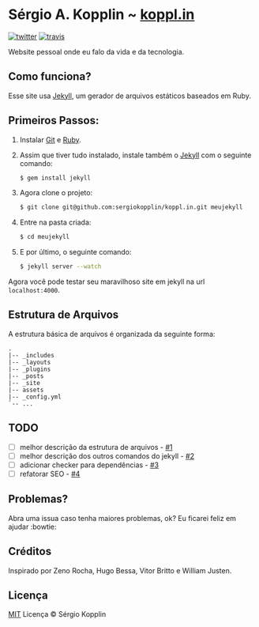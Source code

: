 # Sérgio A. Kopplin ~ [koppl.in][sitelink]
[![twitter]][Twitter]
[![travis]][Travis]

Website pessoal onde eu falo da vida e da tecnologia.

## Como funciona?

Esse site usa [Jekyll][jekyll], um gerador de arquivos estáticos baseados em Ruby.

## Primeiros Passos:

1. Instalar [Git][git] e [Ruby][ruby].

2. Assim que tiver tudo instalado, instale também o [Jekyll][jekyll] com o seguinte comando:

    ```sh
    $ gem install jekyll
    ```

3. Agora clone o projeto:

    ```sh
    $ git clone git@github.com:sergiokopplin/koppl.in.git meujekyll
    ```

4. Entre na pasta criada:

    ```sh
    $ cd meujekyll
    ```

5. E por último, o seguinte comando:

    ```sh
    $ jekyll server --watch
    ```

Agora você pode testar seu maravilhoso site em jekyll na url  `localhost:4000`.

## Estrutura de Arquivos

A estrutura básica de arquivos é organizada da seguinte forma:

```
.
|-- _includes
|-- _layouts
|-- _plugins
|-- _posts
|-- _site
|-- assets
|-- _config.yml
`-- ...
```

## TODO

- [ ] melhor descrição da estrutura de arquivos - [#1](../../issues/1)
- [ ] melhor descrição dos outros comandos do jekyll - [#2](../../issues/2)
- [ ] adicionar checker para dependências - [#3](../../issues/3)
- [ ] refatorar SEO - [#4](../../issues/4)

## Problemas?

Abra uma issua caso tenha maiores problemas, ok? Eu ficarei feliz em ajudar :bowtie:

## Créditos

Inspirado por Zeno Rocha, Hugo Bessa, Vitor Britto e William Justen.

## Licença

[MIT][mit] Licença © Sérgio Kopplin

[sitelink]: http://koppl.in
[twitter]: http://i.imgur.com/tXSoThF.png
[travis]: https://travis-ci.org/sergiokopplin/koppl.in.svg
[jekyll]: http://jekyllrb.com/
[git]: http://git-scm.com/downloads
[ruby]: http://www.ruby-lang.org/pt/downloads/
[mit]: http://kopplin.mit-license.org/
